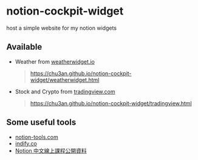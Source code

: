 # notion-cockpit-widget
host a simple website for my notion widgets

## Available
* Weather from [weatherwidget.io](https://weatherwidget.io/)
  > https://chu3an.github.io/notion-cockpit-widget/weatherwidget.html

* Stock and Crypto from [tradingview.com](https://www.tradingview.com/widget/ticker/)
  > https://chu3an.github.io/notion-cockpit-widget/tradingview.html

## Some useful tools
* [notion-tools.com](https://www.notion-tools.com)
* [indify.co](https://indify.co/)
* [Notion 中文線上課程公開資料](https://notioner.notion.site/45aadf812bee4c829b9093f15cdbbe4c?v=e6201088b56a4c929bee3088e317c859)
